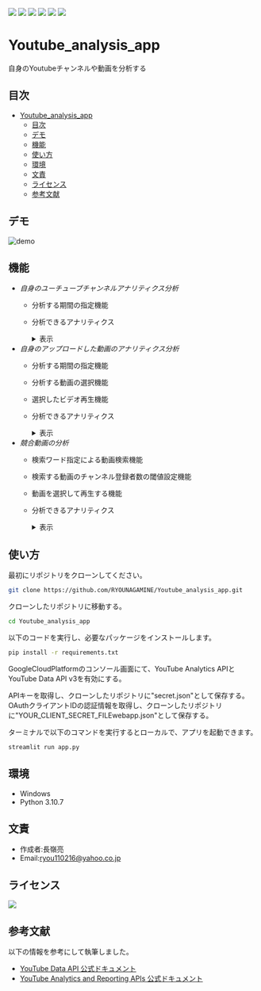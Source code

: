 ![](https://img.shields.io/github/repo-size/RYOUNAGAMINE/Youtube_analysis_app)
[![](https://img.shields.io/badge/YouTube-DataAPI-red)](https://developers.google.com/youtube/v3)
[![](https://img.shields.io/badge/YouTube-AnalyticsAPI-red)](https://developers.google.com/youtube/analytics)
![](https://img.shields.io/github/languages/top/RYOUNAGAMINE/Youtube_analysis_app)
![](https://img.shields.io/github/languages/count/RYOUNAGAMINE/Youtube_analysis_app)
![](https://img.shields.io/github/stars/RYOUNAGAMINE/Youtube_analysis_app?style=social)
# Youtube_analysis_app
自身のYoutubeチャンネルや動画を分析する

## 目次
- [Youtube\_analysis\_app](#youtube_analysis_app)
  - [目次](#目次)
  - [デモ](#デモ)
  - [機能](#機能)
  - [使い方](#使い方)
  - [環境](#環境)
  - [文責](#文責)
  - [ライセンス](#ライセンス)
  - [参考文献](#参考文献)

## デモ
![demo](https://user-images.githubusercontent.com/103870534/220037587-5e03ae9a-5da3-4e12-85c0-bda259783ea1.gif)

## 機能
- *自身のユーチューブチャンネルアナリティクス分析*
    - 分析する期間の指定機能
    - 分析できるアナリティクス
        <details>
        <summary>表示</summary>

        - 基本的なアナリティクス
            - 視聴回数
            - 視聴回数
            - 視聴時間
            - 高評価
            - 低評価
            - コメント
            - 共有回数
            - 登録回数
        - 日ごとの時系列アナリティクス(折れ線グラフグラフ)
            - 視聴回数
            - 視聴時間
            - 登録者数
        - 性別年齢別のアナリティクス(円グラフ)
        - 再生場所の詳細アナリティクス
        - 国別のアナリティクス
        - 再生デバイスごとのアナリティクス
        - 検索ワード別の再生回数
        </details>
- *自身のアップロードした動画のアナリティクス分析*
    - 分析する期間の指定機能
    - 分析する動画の選択機能
    - 選択したビデオ再生機能
    - 分析できるアナリティクス
        <details>
        <summary>表示</summary>

        - 基本的なアナリティクス
            - 視聴回数
            - 視聴回数
            - 視聴時間
            - 高評価
            - 低評価
            - コメント
            - 共有回数
            - 登録回数
        - 日ごとの時系列アナリティクス(折れ線グラフグラフ)
            - 視聴回数
            - 視聴時間
            - 登録者数
        - 視聴維持率(折れ線グラフ)
        - 性別年齢別のアナリティクス(円グラフ)
        - 再生場所の詳細アナリティクス
        - 検索ワード別の再生回数
        </details>
- *競合動画の分析*
    - 検索ワード指定による動画検索機能
    - 検索する動画のチャンネル登録者数の閾値設定機能
    - 動画を選択して再生する機能
    - 分析できるアナリティクス
        <details>
        <summary>表示</summary>

        - アップロード日
        - 視聴回数
        - 高評価
        - コメント数
        - チャンネル名
        - チャンネル登録者数
        </details>

## 使い方
最初にリポジトリをクローンしてください。
```bash
git clone https://github.com/RYOUNAGAMINE/Youtube_analysis_app.git
```

クローンしたリポジトリに移動する。
```bash
cd Youtube_analysis_app
```


以下のコードを実行し、必要なパッケージをインストールします。
```bash
pip install -r requirements.txt
```



GoogleCloudPlatformのコンソール画面にて、YouTube Analytics APIとYouTube Data API v3を有効にする。

APIキーを取得し、クローンしたリポジトリに"secret.json"として保存する。
OAuthクライアントIDの認証情報を取得し、クローンしたリポジトリに"YOUR_CLIENT_SECRET_FILEwebapp.json"として保存する。



ターミナルで以下のコマンドを実行するとローカルで、アプリを起動できます。
```bash
streamlit run app.py
```
## 環境
- Windows
- Python 3.10.7


## 文責
- 作成者:長嶺亮
- Email:ryou110216@yahoo.co.jp

## ライセンス
[![](https://img.shields.io/github/license/RYOUNAGAMINE/Youtube_analysis_app)](LICENSE)

## 参考文献
以下の情報を参考にして執筆しました。
- [YouTube Data API 公式ドキュメント](https://developers.google.com/youtube/v3)
- [YouTube Analytics and Reporting APIs 公式ドキュメント](https://developers.google.com/youtube/analytics)
